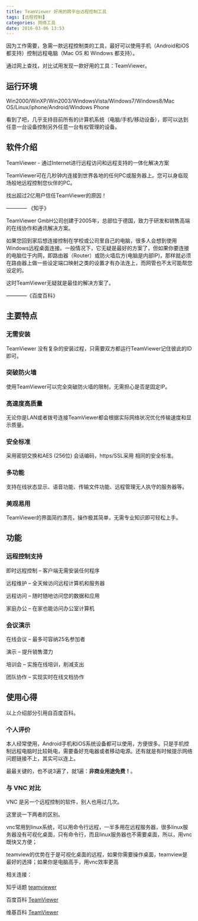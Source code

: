 ```yaml
---
title: TeamViewer 好用的跨平台远程控制工具
tags: [远程控制]
categories: 网络工具
date: 2016-03-06 13:53
---
```


因为工作需要，急需一款远程控制类的工具，最好可以使用手机（Android和iOS 都支持）控制远程电脑（Mac OS 和 Windows 都支持）。

通过网上查找，对比试用发现一款好用的工具：TeamViewer。


## 运行环境

Win2000/WinXP/Win2003/WindowsVista/Windows7/Windows8/Mac OS/Linux/iphone/Android/Windows Phone

看到了吧，几乎支持目前所有的计算机系统（电脑/手机/移动设备），即可以达到任意一台设备控制另外任意一台有权管理的设备。

## 软件介绍

TeamViewer - 通过Internet进行远程访问和远程支持的一体化解决方案

TeamViewer可在几秒钟内连接到世界各地的任何PC或服务器上。您可以身临现场般地远程控制您伙伴的PC。

找出超过2亿用户信任TeamViewer的原因！

———— 《知乎》

TeamViewer GmbH公司创建于2005年，总部位于德国，致力于研发和销售高端的在线协作和通讯解决方案。

如果您回到家后想连接控制在学校或公司里自己的电脑，很多人会想到使用Windows远程桌面连接。一般情况下，它无疑是最好的方案了，但如果你要连接的电脑位于内网，即路由器（Router）或防火墙后方(电脑是内部IP)，那样就必须在路由器上做一些设定端口映射之类的设置才有办法连上，而网管也不太可能帮您设定的。

这时TeamViewer无疑就是最佳的解决方案了。

————《百度百科》

## 主要特点

### 无需安装 

TeamViewer 没有复杂的安装过程，只需要双方都运行TeamViewer记住彼此的ID即可。

### 突破防火墙
使用TeamViewer可以完全突破防火墙的限制，无需担心是否是固定IP。

### 高速度高质量
无论你是LAN或者拨号连接TeamViewer都会根据实际网络状况优化传输速度和显示质量。

### 安全标准
采用密钥交换和AES (256位) 会话编码，https/SSL采用 相同的安全标准。

### 多功能
支持在线状态显示、语音功能、传输文件功能、远程管理无人执守的服务器等。

### 美观易用
TeamViewer的界面简约漂亮，操作极其简单，无需专业知识即可轻松上手。

## 功能
### 远程控制支持
即时远程控制 – 客户端无需安装任何程序
 
远程维护 – 全天候访问远程计算机和服务器

远程访问 – 随时随地访问您的数据和应用

家庭办公 – 在家也能访问办公室计算机

### 会议演示
在线会议 – 最多可容纳25名参加者

演示 – 提升销售潜力

培训会 – 实施在线培训，削减支出

团队协作 – 实现实时在线文档协作

## 使用心得

以上介绍部分引用自百度百科。
### 个人评价

本人经常使用，Android手机和iOS系统设备都可以使用，方便很多。只是手机控制远程电脑时比较耗电，需要备好充电器或者移动电源。还有就是有时候提示网络问题链接不上，其实可以连上。

最最关键的，也不说3遍了，就1遍：**非商业用途免费！**。

### 与 VNC 对比
VNC 是另一个远程控制的软件，别人也用过几次。

这里说一下两者的区别。

vnc常用到linux系统，可以用命令行远程，一半多用在远程服务器，很多linux服务器没有可视化桌面，只有命令行，而且linux服务器也不需要桌面，所以，用vnc既快又方便；

teamview的优势在于是可视化桌面的远程，如果你需要操作桌面，teamview是最好的选择；如果你是电脑高手，用vnc效率更高


相关连接：

知乎话题 [teamviewer](https://www.zhihu.com/topic/19905507 "teamviewer")

百度百科 [TeamViewer](http://baike.baidu.com/item/TeamViewer")

维基百科 [TeamViewer](https://zh.wikipedia.org/zh-cn/TeamViewer")
